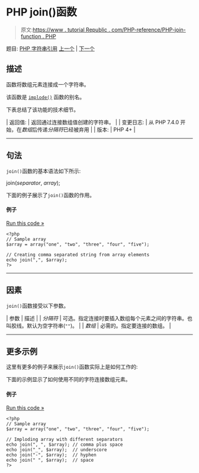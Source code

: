 # PHP join()函数

> 原文:[https://www . tutorial Republic . com/PHP-reference/PHP-join-function . PHP](https://www.tutorialrepublic.com/php-reference/php-join-function.php)

题目: [PHP 字符串引用](php-string-functions.php) [上一个](php-implode-function.php) | [下一个](php-lcfirst-function.php)

## 描述

函数将数组元素连接成一个字符串。

该函数是 [`implode()`](php-implode-function.php) 函数的别名。

下表总结了该功能的技术细节。

| 返回值: | 返回通过连接数组值创建的字符串。 |
| 变更日志: | 从 PHP 7.4.0 开始，在*数组*后传递*分隔符*已经被弃用 |
| 版本: | PHP 4+ |

* * *

## 句法

`join()`函数的基本语法如下所示:

join(*separator*, *array*);

下面的例子展示了`join()`函数的作用。

#### 例子

[Run this code »](../codelab.php?topic=php&file=join-array-elements-with-a-string "Run this code to view the output")

```
<?php
// Sample array
$array = array("one", "two", "three", "four", "five");

// Creating comma separated string from array elements
echo join(",", $array);
?>
```

* * *

## 因素

`join()`函数接受以下参数。

| 参数 | 描述 |
| *分隔符* | 可选。指定连接时要插入数组每个元素之间的字符串。也叫胶线。默认为空字符串(`""`)。 |
| *数组* | 必需的。指定要连接的数组。 |

* * *

## 更多示例

这里有更多的例子来展示`join()`函数实际上是如何工作的:

下面的示例显示了如何使用不同的字符连接数组元素。

#### 例子

[Run this code »](../codelab.php?topic=php&file=join-array-elements-using-different-characters "Run this code to view the output")

```
<?php
// Sample array
$array = array("one", "two", "three", "four", "five");

// Imploding array with different separators
echo join(", ", $array); // comma plus space
echo join("_", $array);  // underscore
echo join("-", $array);  // hyphen
echo join(" ", $array);  // space
?>
```